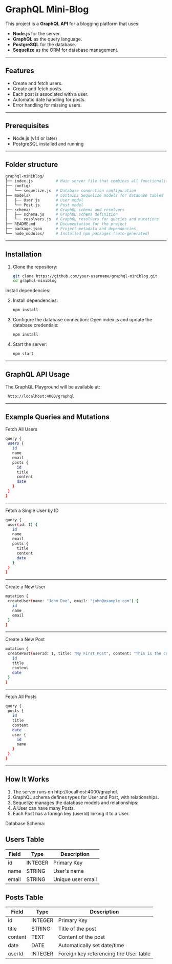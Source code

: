 # GraphQL Mini-Blog

This project is a **GraphQL API** for a blogging platform that uses:
- **Node.js** for the server.
- **GraphQL** as the query language.
- **PostgreSQL** for the database.
- **Sequelize** as the ORM for database management.

---

## Features

- Create and fetch users.
- Create and fetch posts.
- Each post is associated with a user.
- Automatic date handling for posts.
- Error handling for missing users.

---

## Prerequisites

- Node.js (v14 or later)
- PostgreSQL installed and running

---


## Folder structure
```bash
graphql-miniblog/
├── index.js          # Main server file that combines all functionality
├── config/
│   └── sequelize.js  # Database connection configuration
├── models/           # Contains Sequelize models for database tables
│   ├── User.js       # User model
│   └── Post.js       # Post model
├── schema/           # GraphQL schema and resolvers
│   ├── schema.js     # GraphQL schema definition
│   └── resolvers.js  # GraphQL resolvers for queries and mutations
├── README.md         # Documentation for the project
├── package.json      # Project metadata and dependencies
└── node_modules/     # Installed npm packages (auto-generated)
```


---

## Installation

1. Clone the repository:
   ```bash
   git clone https://github.com/your-username/graphql-miniblog.git
   cd graphql-miniblog

Install dependencies:


2. Install dependencies:
    ```bash
    npm install

3. Configure the database connection:
    Open index.js and update the database credentials:

      ```bash
    npm install
4. Start the server:
    ```bash
    npm start

---

## GraphQL API Usage
The GraphQL Playground will be available at:
 ```bash
  http://localhost:4000/graphql
```
---
## Example Queries and Mutations
Fetch All Users

 ```bash
query {
  users {
    id
    name
    email
    posts {
      id
      title
      content
      date
    }
  }
}

```

---
Fetch a Single User by ID

 ```bash
query {
  user(id: 1) {
    id
    name
    email
    posts {
      title
      content
      date
    }
  }
}

```
---

Create a New User

 ```bash
mutation {
  createUser(name: "John Doe", email: "john@example.com") {
    id
    name
    email
  }
}

```
---

Create a New Post

 ```bash
mutation {
  createPost(userId: 1, title: "My First Post", content: "This is the content of my first post.") {
    id
    title
    content
    date
  }
}

```
---

Fetch All Posts

 ```bash
query {
  posts {
    id
    title
    content
    date
    user {
      id
      name
    }
  }
}

```
---

## How It Works

1. The server runs on http://localhost:4000/graphql.
2. GraphQL schema defines types for User and Post, with relationships.
3. Sequelize manages the database models and relationships:
4. A User can have many Posts.
5. Each Post has a foreign key (userId) linking it to a User.

Database Schema: 
## Users Table

| Field | Type    | Description           |
|-------|---------|-----------------------|
| id    | INTEGER | Primary Key           |
| name  | STRING  | User's name           |
| email | STRING  | Unique user email     |

## Posts Table

| Field   | Type    | Description                              |
|---------|---------|------------------------------------------|
| id      | INTEGER | Primary Key                             |
| title   | STRING  | Title of the post                       |
| content | TEXT    | Content of the post                     |
| date    | DATE    | Automatically set date/time             |
| userId  | INTEGER | Foreign key referencing the User table  |


